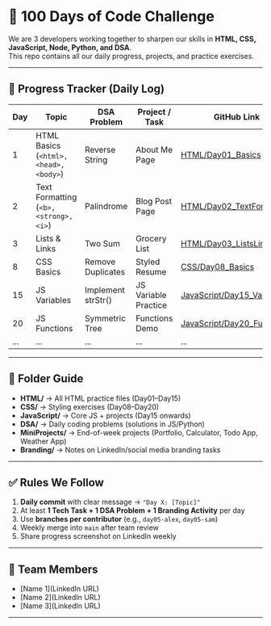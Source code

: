 # 🚀 100 Days of Code Challenge  

We are 3 developers working together to sharpen our skills in **HTML, CSS, JavaScript, Node, Python, and DSA**.  
This repo contains all our daily progress, projects, and practice exercises.  

---

## 📅 Progress Tracker (Daily Log)

| Day | Topic | DSA Problem | Project / Task | GitHub Link |
|-----|-------|-------------|----------------|-------------|
| 1   | HTML Basics (`<html>, <head>, <body>`) | Reverse String | About Me Page | [HTML/Day01_Basics](./HTML/Day01_Basics) |
| 2   | Text Formatting (`<b>, <strong>, <i>`) | Palindrome | Blog Post Page | [HTML/Day02_TextFormatting](./HTML/Day02_TextFormatting) |
| 3   | Lists & Links | Two Sum | Grocery List | [HTML/Day03_ListsLinks](./HTML/Day03_ListsLinks) |
| 8   | CSS Basics | Remove Duplicates | Styled Resume | [CSS/Day08_Basics](./CSS/Day08_Basics) |
| 15  | JS Variables | Implement strStr() | JS Variable Practice | [JavaScript/Day15_Variables](./JavaScript/Day15_Variables) |
| 20  | JS Functions | Symmetric Tree | Functions Demo | [JavaScript/Day20_Functions](./JavaScript/Day20_Functions) |
| ... | ...   | ...         | ...            | ... |

---

## 📂 Folder Guide
- **HTML/** → All HTML practice files (Day01–Day15)  
- **CSS/** → Styling exercises (Day08–Day20)  
- **JavaScript/** → Core JS + projects (Day15 onwards)  
- **DSA/** → Daily coding problems (solutions in JS/Python)  
- **MiniProjects/** → End-of-week projects (Portfolio, Calculator, Todo App, Weather App)  
- **Branding/** → Notes on LinkedIn/social media branding tasks  

---

## ✅ Rules We Follow
1. **Daily commit** with clear message → `"Day X: [Topic]"`  
2. At least **1 Tech Task + 1 DSA Problem + 1 Branding Activity** per day  
3. Use **branches per contributor** (e.g., `day05-alex`, `day05-sam`)  
4. Weekly merge into `main` after team review  
5. Share progress screenshot on LinkedIn weekly  

---

## 👥 Team Members
- [Name 1](LinkedIn URL)  
- [Name 2](LinkedIn URL)  
- [Name 3](LinkedIn URL)  

---
